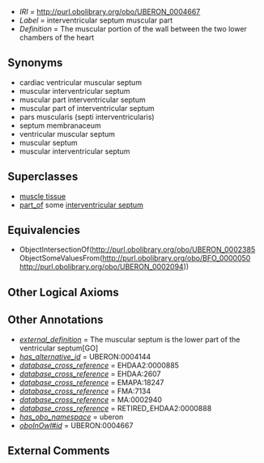  * *IRI* = http://purl.obolibrary.org/obo/UBERON_0004667
 * *Label* = interventricular septum muscular part
 * *Definition* = The muscular portion of the wall between the two lower chambers of the heart

## Synonyms

 * cardiac ventricular muscular septum
 * muscular interventricular septum
 * muscular part interventricular septum
 * muscular part of interventricular septum
 * pars muscularis (septi interventricularis)
 * septum membranaceum
 * ventricular muscular septum
 * muscular septum
 * muscular interventricular septum

## Superclasses

 * [muscle tissue](../../UBERON/85/UBERON_0002385.md)
 * [part_of](../../BFO/50/BFO_0000050.md) some [interventricular septum](../../UBERON/94/UBERON_0002094.md)

## Equivalencies

 * ObjectIntersectionOf(<http://purl.obolibrary.org/obo/UBERON_0002385> ObjectSomeValuesFrom(<http://purl.obolibrary.org/obo/BFO_0000050> <http://purl.obolibrary.org/obo/UBERON_0002094>))

## Other Logical Axioms


## Other Annotations

 * *[external_definition](../../UBPROP/01/UBPROP_0000001.md)* = The muscular septum is the lower part of the ventricular septum[GO]
 * *[has_alternative_id](../../Id/oboInOwl#hasAlternativeId.md)* = UBERON:0004144
 * *[database_cross_reference](../../ef/oboInOwl#hasDbXref.md)* = EHDAA2:0000885
 * *[database_cross_reference](../../ef/oboInOwl#hasDbXref.md)* = EHDAA:2607
 * *[database_cross_reference](../../ef/oboInOwl#hasDbXref.md)* = EMAPA:18247
 * *[database_cross_reference](../../ef/oboInOwl#hasDbXref.md)* = FMA:7134
 * *[database_cross_reference](../../ef/oboInOwl#hasDbXref.md)* = MA:0002940
 * *[database_cross_reference](../../ef/oboInOwl#hasDbXref.md)* = RETIRED_EHDAA2:0000888
 * *[has_obo_namespace](../../ce/oboInOwl#hasOBONamespace.md)* = uberon
 * *[oboInOwl#id](../../id/oboInOwl#id.md)* = UBERON:0004667

## External Comments

